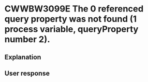 # CWWBW3099E The 0 referenced query property was not found (1 process variable, queryProperty number 2).

## Explanation

## User response